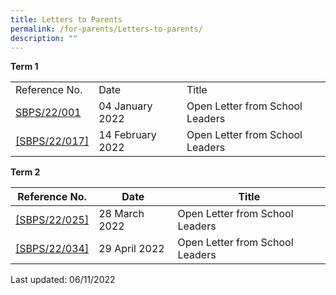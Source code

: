 ```yaml
---
title: Letters to Parents
permalink: /for-parents/Letters-to-parents/
description: ""
---
```

**Term 1**

|  |  |  |
|---|---|---|
| Reference No. | Date | Title |
| [SBPS/22/001](/files/SBPS:22:001.pdf)| 04 January 2022 | Open Letter from School Leaders |
| [[SBPS/22/017]](/files/SBPS:22:017.pdf) | 14 February 2022 | Open Letter from School Leaders |

**Term 2**

| Reference No. | Date | Title |
|---|---|---|
| [[SBPS/22/025]](/files/SBPS:22:034.pdf) | 28 March 2022 | Open Letter from School Leaders |
|[[SBPS/22/034]](/files/Open%20Letter%20from%20SLs_04-2022.pdf) | 29 April 2022 | Open Letter from School Leaders |

Last updated: 06/11/2022